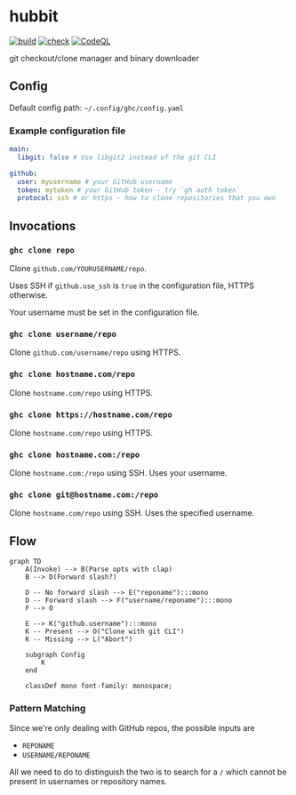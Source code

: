 # hubbit

[![build](https://github.com/daveio/hubbit/actions/workflows/build.yml/badge.svg)](https://github.com/daveio/hubbit/actions/workflows/build.yml) [![check](https://github.com/daveio/hubbit/actions/workflows/check.yaml/badge.svg)](https://github.com/daveio/hubbit/actions/workflows/check.yaml) [![CodeQL](https://github.com/daveio/hubbit/actions/workflows/github-code-scanning/codeql/badge.svg)](https://github.com/daveio/hubbit/actions/workflows/github-code-scanning/codeql)

git checkout/clone manager and binary downloader

## Config

Default config path: `~/.config/ghc/config.yaml`

### Example configuration file

```yaml
main:
  libgit: false # Use libgit2 instead of the git CLI

github:
  user: myusername # your GitHub username
  token: mytoken # your GitHub token - try `gh auth token`
  protocol: ssh # or https - how to clone repositories that you own
```

## Invocations

### `ghc clone repo`

Clone `github.com/YOURUSERNAME/repo`.

Uses SSH if `github.use_ssh` is `true` in the configuration file, HTTPS otherwise.

Your username must be set in the configuration file.

### `ghc clone username/repo`

Clone `github.com/username/repo` using HTTPS.

### `ghc clone hostname.com/repo`

Clone `hostname.com/repo` using HTTPS.

### `ghc clone https://hostname.com/repo`

Clone `hostname.com/repo` using HTTPS.

### `ghc clone hostname.com:/repo`

Clone `hostname.com:/repo` using SSH. Uses your username.

### `ghc clone git@hostname.com:/repo`

Clone `hostname.com/repo` using SSH. Uses the specified username.

## Flow

```mermaid
graph TD
    A(Invoke) --> B(Parse opts with clap)
    B --> D(Forward slash?)

    D -- No forward slash --> E("reponame"):::mono
    D -- Forward slash --> F("username/reponame"):::mono
    F --> O

    E --> K("github.username"):::mono
    K -- Present --> O("Clone with git CLI")
    K -- Missing --> L("Abort")

    subgraph Config
        K
    end

    classDef mono font-family: monospace;
```

### Pattern Matching

Since we're only dealing with GitHub repos, the possible inputs are

- `REPONAME`
- `USERNAME/REPONAME`

All we need to do to distinguish the two is to search for a `/` which cannot be present in usernames or repository names.
